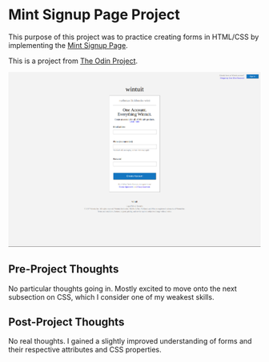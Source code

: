 # Mint Signup Page Project

This purpose of this project was to practice creating forms in HTML/CSS by implementing the [Mint Signup Page](https://accounts.intuit.com/signup.html).

This is a project from [The Odin Project](https://www.theodinproject.com/courses/html5-and-css3/lessons/html-forms).

![Screenshot of Mint Signup Page Project](assets/images/mint.png)

## Pre-Project Thoughts

No particular thoughts going in.
Mostly excited to move onto the next subsection on CSS, which I consider one of my weakest skills.

## Post-Project Thoughts

No real thoughts. I gained a slightly improved understanding of forms and their respective attributes and CSS properties.
